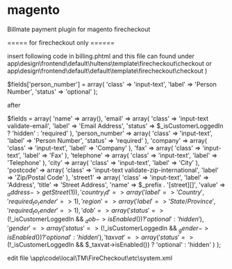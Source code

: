magento
=======

Billmate payment plugin for magento firecheckout


=====	for firecheckout only ======


insert following code in billing.phtml and this file can found under
app\design\frontend\default\hultens\template\firecheckout\checkout or app\design\frontend\default\default\template\firecheckout\checkout )


$fields['person_number'] = array(
           'class'  => 'input-text',
           'label'  => 'Person Number',
           'status' => 'optional'
       );

after 

   $fields = array(
       'name'  => array(),
       'email' => array(
           'class'  => 'input-text validate-email',
           'label'  => 'Email Address',
           'status' => $_isCustomerLoggedIn ? 'hidden' : 'required'
       ),
       'person_number' => array(
           'class'  => 'input-text',
           'label'  => 'Person Number',
           'status' => 'required'
       ),
       'company' => array(
           'class' => 'input-text',
           'label' => 'Company'
       ),
       'fax' => array(
           'class' => 'input-text',
           'label' => 'Fax'
       ),
       'telephone' => array(
           'class' => 'input-text',
           'label' => 'Telephone'
       ),
       'city' => array(
           'class' => 'input-text',
           'label' => 'City'
       ),
       'postcode' => array(
           'class' => 'input-text validate-zip-international',
           'label' => 'Zip/Postal Code'
       ),
       'street1' => array(
           'class' => 'input-text',
           'label' => 'Address',
           'title' => 'Street Address',
           'name'  => $_prefix . '[street][]',
           'value' => $_address->getStreet(1)
       ),
       'country_id' => array(
           'label' => 'Country',
           'required_to_render' => 1
       ),
       'region' => array(
           'label' => 'State/Province',
           'required_to_render' => 1
       ),
       'dob' => array(
           'status' => (!$_isCustomerLoggedIn && $_dob->isEnabled()) ? 'optional' : 'hidden'
       ),
       'gender' => array(
           'status' => (!$_isCustomerLoggedIn && $_gender->isEnabled()) ? 'optional' : 'hidden'
       ),
       'taxvat' => array(
           'status' => (!$_isCustomerLoggedIn && $_taxvat->isEnabled()) ? 'optional' : 'hidden'
       )
   );

edit file \app\code\local\TM\FireCheckout\etc\system.xml
